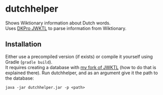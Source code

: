 # dutchhelper

Shows Wiktionary information about Dutch words.  
Uses [DKPro JWKTL](https://dkpro.github.io/dkpro-jwktl) to parse information from Wiktionary.

## Installation

Either use a precompiled version (if exists) or compile it yourself using Gradle (`gradle build`).  
It requires creating a database with [my fork of JWKTL](https://github.com/Tbsc/dkpro-jwktl) (how to do that is explained there).
Run dutchhelper, and as an argument give it the path to the database:  
```
java -jar dutchhelper.jar -p <path>
```
